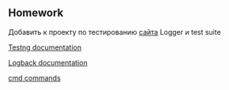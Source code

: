 ## Homework

Добавить к проекту по тестированию [сайта](https://demowebshop.tricentis.com/) Logger и test suite

[Testng documentation](https://testng.org/doc/documentation-main.html#introduction)

[Logback documentation](https://logback.qos.ch/manual/introduction.html)

[cmd commands](https://docs.google.com/document/d/1hSqKODunJPAWrIhRKL_-DuFGlfEpThFynwCQnezRGks/edit?usp=sharing)